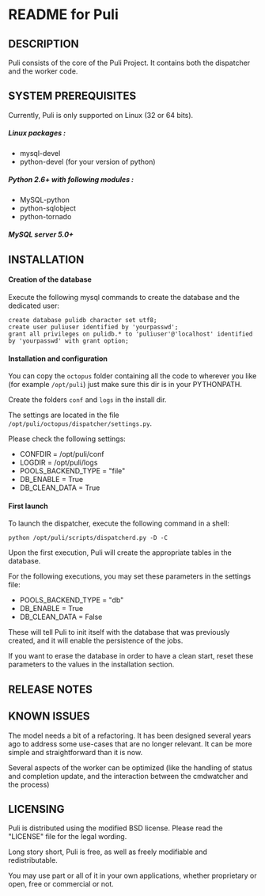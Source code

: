 README for Puli
===============


DESCRIPTION
-----------

Puli consists of the core of the Puli Project.
It contains both the dispatcher and the worker code.


SYSTEM PREREQUISITES
--------------------

Currently, Puli is only supported on Linux (32 or 64 bits).

##### Linux packages :

   * mysql-devel
   * python-devel (for your version of python)

##### Python 2.6+ with following modules :

   * MySQL-python
   * python-sqlobject
   * python-tornado

##### MySQL server 5.0+


INSTALLATION
------------

#### Creation of the database

Execute the following mysql commands to create the database and the dedicated user:

    create database pulidb character set utf8;
    create user puliuser identified by 'yourpasswd';
    grant all privileges on pulidb.* to 'puliuser'@'localhost' identified by 'yourpasswd' with grant option;

#### Installation and configuration

You can copy the `octopus` folder containing all the code to wherever you like (for example `/opt/puli`) just make sure this dir is in your PYTHONPATH.

Create the folders `conf` and `logs` in the install dir.

The settings are located in the file `/opt/puli/octopus/dispatcher/settings.py`.

Please check the following settings:

* CONFDIR = /opt/puli/conf
* LOGDIR = /opt/puli/logs
* POOLS_BACKEND_TYPE = "file"
* DB_ENABLE = True
* DB_CLEAN_DATA = True

#### First launch

To launch the dispatcher, execute the following command in a shell:

    python /opt/puli/scripts/dispatcherd.py -D -C

Upon the first execution, Puli will create the appropriate tables in the database.

For the following executions, you may set these parameters in the settings file:

* POOLS_BACKEND_TYPE = "db"
* DB_ENABLE = True
* DB_CLEAN_DATA = False

These will tell Puli to init itself with the database that was previously created, and it will enable the persistence of the jobs.

If you want to erase the database in order to have a clean start, reset these parameters to the values in the installation section.


RELEASE NOTES
-------------


KNOWN ISSUES
------------

The model needs a bit of a refactoring. It has been designed several years ago to address some use-cases that are no longer relevant.
It can be more simple and straightforward than it is now.

Several aspects of the worker can be optimized (like the handling of status and completion update, and the interaction between the cmdwatcher and the process)


LICENSING
---------

Puli is distributed using the modified BSD license. Please read the "LICENSE" file for the legal wording.

Long story short, Puli is free, as well as freely modifiable and redistributable.

You may use part or all of it in your own applications, whether proprietary or open, free or commercial or not.
